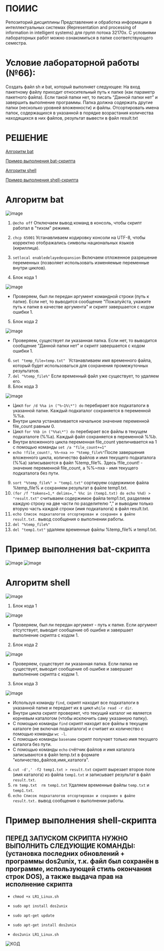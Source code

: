 # ПОИИС
Репозиторий дисциплины Представление и обработка информации в интеллектуальных системах 
(Representation and processing of information in intelligent systems) для групп потока 32170х.
С условиями лабораторных работ можно ознакомиться в папке соответствующего семестра.

# Условие лабораторной работы (№66):
Создать файл sh и bat, который выполняет следующее: 
На вход пакетному файлу приходит относительный путь к папке (как параметр пакетного файла). 
Если такой папки нет, то писать “Данной папки нет” и завершить выполнение программы. 
Папка должна содержать другие папки (несколько уровней вложенности) и файлы. 
Отсортировать имена папок, содержащихся в указанной в порядке возрастания количества находящихся в них файлов, результат вывести в файл result.txt

# РЕШЕНИЕ

[Алгоритм bat](#title1)

[Пример выполнения bat-скрипта](#title2)

[Алгоритм shell](#title3)

[Пример выполнения shell-скрипта](#title4)

# <a id="title1">Алгоритм bat</a>

![image](https://github.com/lilulw/aaa/assets/146581542/0bab6dfa-c4b2-4a96-bf01-5a9cee580efa)

1. ` @echo off ` Отключаем вывод команд в консоль, чтобы скрипт работал в "тихом" режиме.
2. ` chcp 65001 ` Устанавливаем кодировку консоли на UTF-8, чтобы корректно отображались символы национальных языков (кириллица).
3. ` setlocal enabledelayedexpansion ` Включаем отложенное разрешение переменных (позволяет использовать изменяемые переменные внутри циклов).

4. Блок кода 1

![image](https://github.com/lilulw/aaa/assets/146581542/04c603ae-26ed-41e2-bd54-820db3df2aa9)

- Проверяем, был ли передан аргумент командной строки (путь к папке). Если нет, то выводится сообщение "Пожалуйста, укажите путь к папке в качестве аргумента" и скрипт завершается с кодом ошибки 1.
5. Блок кода 2

![image](https://github.com/lilulw/aaa/assets/146581542/fcb16e8c-7c90-4057-9bfe-e90ca278415d)

- Проверяем, существует ли указанная папка. Если нет, то выводится сообщение "Данной папки нет" и скрипт завершается с кодом ошибки 1.

6. ` set "temp_file=temp.txt"  ` Устанавливаем имя временного файла, который будет использоваться для сохранения промежуточных результатов.
7. ` del "%temp_file%" ` Если временный файл уже существует, то удаляем его.
8. Блок кода 3

![image](https://github.com/lilulw/aaa/assets/146581542/ef8bf9ef-54fc-486b-a14e-47a800e1ed7b)

 - Цикл ` for /d %%a in ("%~1%\*") do ` перебирает все подкаталоги в указанной папке. Каждый подкаталог сохраняется в переменной %%a.
 - Внутри цикла устанавливается начальное значение переменной file_count равным 0.
 - Цикл ` for %%b in ("%%a\*") do ` перебирает все файлы в текущем подкаталоге (%%a). Каждый файл сохраняется в переменной %%b.
 - Внутри вложенного цикла переменная file_count увеличивается на 1 с помощью команды ` set /a "file_count+=1" `
 - ` echo !file_count!, %%~nxa >> "%temp_file%" `После завершения вложенного цикла, количество файлов и имя текущего подкаталога (%%a) записываются в файл %temp_file%. Здесь !file_count! - значение переменной file_count, а %%~nxa - имя текущего подкаталога без пути.

9. ` sort "%temp_file%" > "temp1.txt" ` сортируем содержимое файла %temp_file% и сохраняем результат в файле temp1.txt.
10. ` (for /f "tokens=1,* delims=," %%c in (temp1.txt) do echo %%d) > "result.txt" ` считываем содержимое файла temp1.txt, разделяем каждую строку на две части по разделителю "," и выводим только вторую часть каждой строки (имя подкаталога) в файл result.txt.
11. ` echo Список подкаталогов отсортирован и сохранен в файле result.txt. ` вывод сообщения о выполнении работы.
12. ` del "%temp_file%" `
13. ` del "temp1.txt" ` удаляем временные файлы %temp_file% и temp1.txt.

# <a id="title2">Пример выполнения bat-скрипта</a>
![image](https://github.com/lilulw/aaa/assets/146581542/4b00161f-e78a-4b5d-97f5-d38dd3012ae6)
![image](https://github.com/lilulw/aaa/assets/146581542/e83727ba-98d7-4df4-b751-5c6aebcc5308)


# <a id="title3">Алгоритм shell</a>

![image](https://github.com/lilulw/aaa/assets/146581542/9a2342d8-ef15-4340-841b-7fc31e60a357)

1. Блок кода 1

![image](https://github.com/lilulw/aaa/assets/146581542/65754bca-87c5-4a62-a630-a010f1ecd865)

- Проверяем, был ли передан аргумент - путь к папке. Если аргумент отсутствует, выводит сообщение об ошибке и завершает выполнение скрипта с кодом 1.

2. Блок кода 2

![image](https://github.com/lilulw/aaa/assets/146581542/11976d7c-1bd8-47d2-82b4-fb670a25fa88)

- Проверяем, существует ли указанная папка. Если папка не существует, выводит сообщение об ошибке и завершает выполнение скрипта с кодом 1.

3. Блок кода 3

![image](https://github.com/lilulw/aaa/assets/146581542/3e898db4-7b37-46e3-bc11-61eed9f41269)

 - Используя команду `find`, скрипт находит все подкаталоги в указанной папке и передает их в цикл `while read -r dir`.
 - Внутри цикла скрипт проверяет, что текущий каталог не является корневым каталогом (чтобы исключить саму указанную папку).
 - С помощью команды `find` скрипт находит все файлы в текущем каталоге (не включая подкаталоги) и считает их количество с помощью команды `wc -l`.
 - С помощью команды `basename` скрипт получает только имя текущего каталога без пути.
 - С помощью команды `echo` счётчик файлов и имя каталога записываются в файл temp.txt в формате "количество_файлов,имя_каталога".

4. `cut -d',' -f2 temp1.txt > result.txt` скрипт вырезает второе поле (имя каталога) из файла `temp1.txt` и записывает результат в файл `result.txt`.
5. `rm temp.txt 
rm temp1.txt` Удаляем временные файлы `temp.txt` и `temp1.txt`.
6. `echo Список подкаталогов отсортирован и сохранен в файле result.txt.` вывод сообщения о выполнении работы.

# <a id="title4">Пример выполнения shell-скрипта </a>

## ПЕРЕД ЗАПУСКОМ СКРИПТА НУЖНО ВЫПОЛНИТЬ СЛЕДУЮЩИЕ КОМАНДЫ: (установка последних обновлений + программы dos2unix, т.к. файл был сохранён в программе, использующей стиль окончания строк DOS), а также выдача прав на исполнение скрипта

- `chmod +x LR1_Linux.sh`
 
- `sudo apt install dos2unix`

- `sudo apt-get update`

- `sudo apt-get install dos2unix`

- `dos2unix LR1_Linux.sh`
  
![КОД](https://github.com/lilulw/aaa/assets/146581542/72f7344f-9132-475f-8115-1f467f37bc9b)
